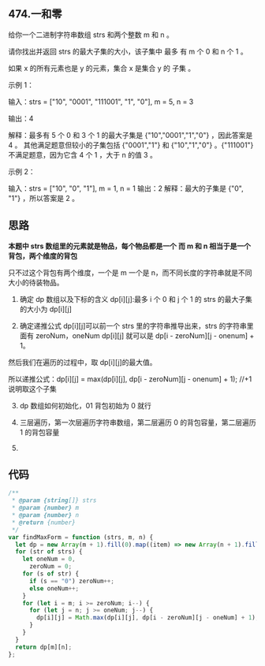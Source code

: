 ## 474.一和零

给你一个二进制字符串数组 strs 和两个整数 m 和 n 。

请你找出并返回 strs 的最大子集的大小，该子集中 最多 有 m 个 0 和 n 个 1 。

如果 x 的所有元素也是 y 的元素，集合 x 是集合 y 的 子集 。

示例 1：

输入：strs = ["10", "0001", "111001", "1", "0"], m = 5, n = 3

输出：4

解释：最多有 5 个 0 和 3 个 1 的最大子集是 {"10","0001","1","0"} ，因此答案是 4 。 其他满足题意但较小的子集包括 {"0001","1"} 和 {"10","1","0"} 。{"111001"} 不满足题意，因为它含 4 个 1 ，大于 n 的值 3 。

示例 2：

输入：strs = ["10", "0", "1"], m = 1, n = 1
输出：2
解释：最大的子集是 {"0", "1"} ，所以答案是 2 。

## 思路

**本题中 strs 数组里的元素就是物品，每个物品都是一个**
**而 m 和 n 相当于是一个背包，两个维度的背包**

只不过这个背包有两个维度，一个是 m 一个是 n，而不同长度的字符串就是不同大小的待装物品。

1. 确定 dp 数组以及下标的含义
   dp[i][j]:最多 i 个 0 和 j 个 1 的 strs 的最大子集的大小为 dp[i][j]

2. 确定递推公式
   dp[i][j]可以前一个 strs 里的字符串推导出来，strs 的字符串里面有 zeroNum，oneNum
   dp[i][j] 就可以是 dp[i - zeroNum][j - onenum] + 1。

然后我们在遍历的过程中，取 dp[i][j]的最大值。

所以递推公式：dp[i][j] = max(dp[i][j], dp[i - zeroNum][j - onenum] + 1);
//+1 说明取这个子集

3. dp 数组如何初始化，01 背包初始为 0 就行

4. 三层遍历，第一次层遍历字符串数组，第二层遍历 0 的背包容量，第二层遍历 1 的背包容量

5.

## 代码

```js
/**
 * @param {string[]} strs
 * @param {number} m
 * @param {number} n
 * @return {number}
 */
var findMaxForm = function (strs, m, n) {
  let dp = new Array(m + 1).fill(0).map((item) => new Array(n + 1).fill(0));
  for (str of strs) {
    let oneNum = 0,
      zeroNum = 0;
    for (s of str) {
      if (s == "0") zeroNum++;
      else oneNum++;
    }
    for (let i = m; i >= zeroNum; i--) {
      for (let j = n; j >= oneNum; j--) {
        dp[i][j] = Math.max(dp[i][j], dp[i - zeroNum][j - oneNum] + 1);
      }
    }
  }
  return dp[m][n];
};
```
